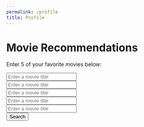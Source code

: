 ```yaml
---
permalink: /profile
title: Profile
---
```


# Movie Recommendations
Enter 5 of your favorite movies below:
<html lang="en">
<head>
    <meta charset="UTF-8">
    <meta name="viewport" content="width=device-width, initial-scale=1.0">
    <title>User Profile</title>
    <!-- Add your CSS styles here for better presentation -->
    <link rel="stylesheet" href="styles.css">
    <style>
        body {
            background-image: url('images/webbackground.png');
            background-size: cover;
            overscroll-behavior: none;
        }
    </style>
</head>
<body>
    <!-- Movie Selection Section -->
    <div>
    <input type="text" id="movieInput1" placeholder="Enter a movie title">
    </div>
    <div>
    <input type="text" id="movieInput2" placeholder="Enter a movie title">
    </div>
    <div>
    <input type="text" id="movieInput3" placeholder="Enter a movie title">
    </div>
    <div>
    <input type="text" id="movieInput4" placeholder="Enter a movie title">
    </div>
    <div>
    <input type="text" id="movieInput5" placeholder="Enter a movie title">
    </div>
    <div>
    <button onclick="searchMovies()">Search</button>
    </div>

<script>
    // Function to search for movies using the OMDB API
    function movieRec() {

        //API URL and key constants
        const apiKey = '85057df';

        // Get user input & search for movie
        var dateList = [];
        for (let i = 0; i < 5; i++){
            var movieInput = document.getElementById('movieInput'+i);
            var query = movieInput.value;
            var apiUrl = `https://www.omdbapi.com/?s=${encodeURIComponent(query)}&apikey=${apiKey}`;
            // Fetch data from the OMDB API
            fetch(apiUrl)
                .then(response => response.json())
                .then(data => {
                    // Process and display movie data
                    if (data.Response === "True" && data.Search) {
                        data.Search.forEach(movie => {
                            // Add date to datelist
                            datelist.push(movie.Year);
                        });
                    } else {
                        // Handle error or no results
                        movieResults.innerHTML = 'No movies found or an error occurred.';
                    }
                })
                .catch(error => {
                    // Handle errors with the search
                    console.error(error);
                    movieResults.innerHTML = 'An error occurred while fetching data.';
                });   
        }
    datelist.min()
    datelist.max()
    // Find 15 movies with dates within this range.
    
    }
</script>
</body>
</html>
